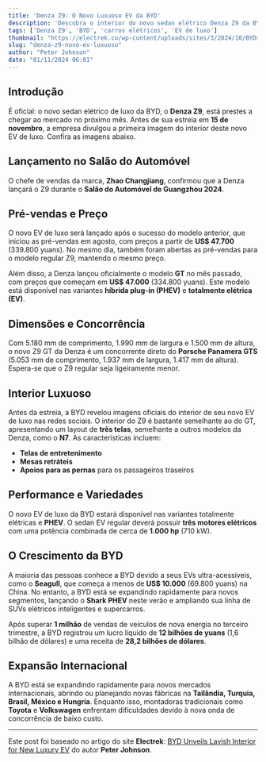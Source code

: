 ```yaml
---
title: 'Denza Z9: O Novo Luxuoso EV da BYD'
description: 'Descubra o interior do novo sedan elétrico Denza Z9 da BYD.'
tags: ['Denza Z9', 'BYD', 'carros elétricos', 'EV de luxo']
thumbnail: "https://electrek.co/wp-content/uploads/sites/3/2024/10/BYDs-interior-luxury-EV.jpeg?quality=82&strip=all&w=1400"
slug: "denza-z9-novo-ev-luxuoso"
author: "Peter Johnson"
date: "01/11/2024 06:01"
---
```


## Introdução

É oficial: o novo sedan elétrico de luxo da BYD, o **Denza Z9**, está prestes a chegar ao mercado no próximo mês. Antes de sua estreia em **15 de novembro**, a empresa divulgou a primeira imagem do interior deste novo EV de luxo. Confira as imagens abaixo.

## Lançamento no Salão do Automóvel

O chefe de vendas da marca, **Zhao Changjiang**, confirmou que a Denza lançará o Z9 durante o **Salão do Automóvel de Guangzhou 2024**. 

## Pré-vendas e Preço

O novo EV de luxo será lançado após o sucesso do modelo anterior, que iniciou as pré-vendas em agosto, com preços a partir de **US$ 47.700** (339.800 yuans). No mesmo dia, também foram abertas as pré-vendas para o modelo regular Z9, mantendo o mesmo preço.

Além disso, a Denza lançou oficialmente o modelo **GT** no mês passado, com preços que começam em **US$ 47.000** (334.800 yuans). Este modelo está disponível nas variantes **híbrida plug-in (PHEV)** e **totalmente elétrica (EV)**.

## Dimensões e Concorrência

Com 5.180 mm de comprimento, 1.990 mm de largura e 1.500 mm de altura, o novo Z9 GT da Denza é um concorrente direto do **Porsche Panamera GTS** (5.053 mm de comprimento, 1.937 mm de largura, 1.417 mm de altura). Espera-se que o Z9 regular seja ligeiramente menor.

## Interior Luxuoso

Antes da estreia, a BYD revelou imagens oficiais do interior de seu novo EV de luxo nas redes sociais. O interior do Z9 é bastante semelhante ao do GT, apresentando um layout de **três telas**, semelhante a outros modelos da Denza, como o **N7**. As características incluem:

- **Telas de entretenimento**  
- **Mesas retráteis**  
- **Apoios para as pernas** para os passageiros traseiros

## Performance e Variedades

O novo EV de luxo da BYD estará disponível nas variantes totalmente elétricas e **PHEV**. O sedan EV regular deverá possuir **três motores elétricos** com uma potência combinada de cerca de **1.000 hp** (710 kW).

## O Crescimento da BYD

A maioria das pessoas conhece a BYD devido a seus EVs ultra-acessíveis, como o **Seagull**, que começa a menos de **US$ 10.000** (69.800 yuans) na China. No entanto, a BYD está se expandindo rapidamente para novos segmentos, lançando o **Shark PHEV** neste verão e ampliando sua linha de SUVs elétricos inteligentes e supercarros.  

Após superar **1 milhão** de vendas de veículos de nova energia no terceiro trimestre, a BYD registrou um lucro líquido de **12 bilhões de yuans** (1,6 bilhão de dólares) e uma receita de **28,2 bilhões de dólares**.

## Expansão Internacional

A BYD está se expandindo rapidamente para novos mercados internacionais, abrindo ou planejando novas fábricas na **Tailândia, Turquia, Brasil, México e Hungria**. Enquanto isso, montadoras tradicionais como **Toyota** e **Volkswagen** enfrentam dificuldades devido à nova onda de concorrência de baixo custo.

---
Este post foi baseado no artigo do site **Electrek**: [BYD Unveils Lavish Interior for New Luxury EV](https://electrek.co/2024/10/31/byd-unveils-lavish-interior-for-new-luxury-ev/) do autor **Peter Johnson**.